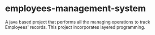 # employees-management-system
A java based project that performs all the managing operations to track Employees' records. This project incorporates layered programming.
